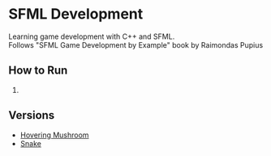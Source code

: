 # SFML Development  
Learning game development with C++ and SFML.  
Follows "SFML Game Development by Example" book by Raimondas Pupius

## How to Run  
1.  

## Versions  
- [Hovering Mushroom](https://github.com/junybike/sfml-development/releases/tag/v1.0.0)
- [Snake](https://github.com/junybike/sfml-development/releases/tag/v2.0.0)  
